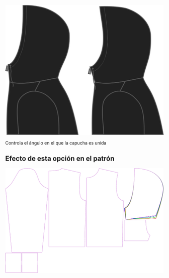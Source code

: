 ![Angulo de capucha](./hoodangle.svg)

Controla el ángulo en el que la capucha es unida



## Efecto de esta opción en el patrón
![Esta imagen muestra el efecto de esta opción superponiendo varias variantes que tienen un valor diferente para esta opción](huey_hoodangle_sample.svg "Efecto de esta opción en el patrón")